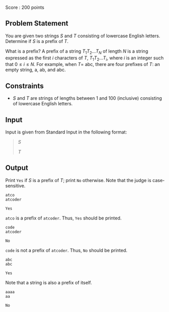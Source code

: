 Score : $200$ points

## Problem Statement

You are given two strings $S$ and $T$ consisting of lowercase English letters.
Determine if $S$ is a prefix of $T$.

What is a prefix?
A prefix of a string $T_1T_2\ldots T_N$ of length $N$ is a string expressed as the first $i$ characters of $T$, $T_1T_2\ldots T_i$, where $i$ is an integer such that $0 \leq i \leq N$.  For example, when $T =$ abc, there are four prefixes of $T$: an empty string, a, ab, and abc.

## Constraints

- $S$ and $T$ are strings of lengths between $1$ and $100$ (inclusive) consisting of lowercase English letters.

## Input

Input is given from Standard Input in the following format:

> $S$
> 
> $T$

## Output

Print `Yes` if $S$ is a prefix of $T$; print `No` otherwise.
Note that the judge is case-sensitive.

```input1
atco
atcoder
```

```output1
Yes
```

`atco` is a prefix of `atcoder`.  Thus, `Yes` should be printed.

```input2
code
atcoder
```

```output2
No
```

`code` is not a prefix of `atcoder`.  Thus, `No` should be printed.

```input3
abc
abc
```

```output3
Yes
```

Note that a string is also a prefix of itself.

```input4
aaaa
aa
```

```output4
No
```